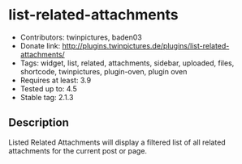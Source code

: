 list-related-attachments
========================

* Contributors: twinpictures, baden03
* Donate link: http://plugins.twinpictures.de/plugins/list-related-attachments/
* Tags: widget, list, related, attachments, sidebar, uploaded, files, shortcode, twinpictures, plugin-oven, plugin oven
* Requires at least: 3.9
* Tested up to: 4.5
* Stable tag: 2.1.3

Description
-----------
Listed Related Attachments will display a filtered list of all related attachments for the current post or page.
